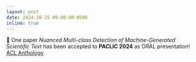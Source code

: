 ```yaml
---
layout: post
date: 2024-10-15 09:00:00-0500
inline: true
---
```


📄 One paper *Nuanced Multi-class Detection of Machine-Generated Scientific Text* has been accepted to **PACLIC 2024** as ORAL presentation! [ACL Anthology](https://aclanthology.org/2024.paclic-1.11/)

